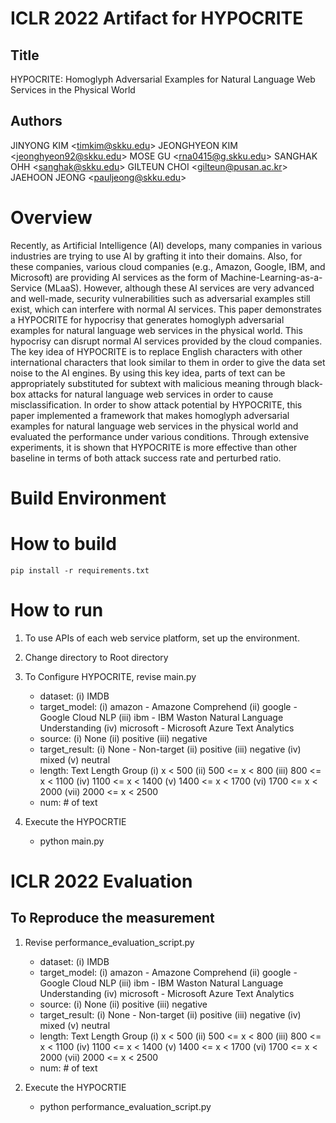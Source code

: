 # ICLR 2022 Artifact for HYPOCRITE

## Title

HYPOCRITE: Homoglyph Adversarial Examples for Natural Language Web Services in the Physical World

## Authors

JINYONG KIM \<timkim@skku.edu\>
JEONGHYEON KIM \<jeonghyeon92@skku.edu\>
MOSE GU \<rna0415@g.skku.edu\>
SANGHAK OHH \<sanghak@skku.edu\>
GILTEUN CHOI \<gilteun@pusan.ac.kr\>
JAEHOON JEONG \<pauljeong@skku.edu\>

# Overview

Recently, as Artificial Intelligence (AI) develops, many companies in various industries are trying to use AI by grafting it into their domains.
Also, for these companies, various cloud companies (e.g., Amazon, Google, IBM, and Microsoft) are providing AI services as the form of Machine-Learning-as-a-Service (MLaaS).
However, although these AI services are very advanced and well-made, security vulnerabilities such as adversarial examples still exist, which can interfere with normal AI services.
This paper demonstrates a HYPOCRITE for hypocrisy that generates homoglyph adversarial examples for natural language web services in the physical world. This  hypocrisy can disrupt normal AI services provided by the cloud companies.
The key idea of HYPOCRITE is to replace English characters with other international  characters that look similar to them in order to give the data set noise to the AI engines.
By using this key idea, parts of text can be appropriately substituted for subtext with malicious meaning through black-box attacks for natural language web services in order to cause misclassification.
In order to show attack potential by HYPOCRITE, this paper implemented a framework that makes homoglyph adversarial examples for natural language web services in the physical world and evaluated the performance under various conditions.
Through extensive experiments, it is shown that HYPOCRITE is more effective than other baseline in terms of both attack success rate and perturbed ratio.

# Build Environment

<!-- We tested with the following versions of software:

1. Ubuntu 18.04.5 LTS

2. Python 3.9.7

# Prerequisites

<!-- Get API Key from each web service platform.

1. Amazon
   - Reference: https://aws.amazon.com/ko/comprehend

2. Google
   - Reference: https://cloud.google.com/natural-language

3. IBM
   - Reference: https://www.ibm.com/kr-ko/cloud/watson-natural-language-understanding

3. Microsoft
   - Reference: https://azure.microsoft.com/services/cognitive-services/text-analytics

-->
# How to build

`pip install -r requirements.txt`

# How to run
1. To use APIs of each web service platform, set up the environment.

2. Change directory to Root directory 

3. To Configure HYPOCRITE, revise main.py 
    - dataset: (i) IMDB
    - target_model: (i) amazon - Amazone Comprehend (ii) google - Google Cloud NLP (iii) ibm - IBM Waston Natural Language Understanding (iv) microsoft - Microsoft Azure Text Analytics
    - source: (i) None (ii) positive (iii) negative
    - target_result: (i) None - Non-target (ii) positive (iii) negative (iv) mixed (v) neutral
    - length: Text Length Group (i) x < 500  (ii) 500 <= x < 800 (iii) 800 <= x < 1100 (iv) 1100 <= x < 1400 (v) 1400 <= x < 1700 (vi) 1700 <= x < 2000 (vii) 2000 <= x < 2500
    - num: # of text

4. Execute the HYPOCRTIE
    - python main.py

# ICLR 2022 Evaluation

## To Reproduce the measurement

1. Revise performance_evaluation_script.py
    - dataset: (i) IMDB
    - target_model: (i) amazon - Amazone Comprehend (ii) google - Google Cloud NLP (iii) ibm - IBM Waston Natural Language Understanding (iv) microsoft - Microsoft Azure Text Analytics
    - source: (i) None (ii) positive (iii) negative
    - target_result: (i) None - Non-target (ii) positive (iii) negative (iv) mixed (v) neutral
    - length: Text Length Group (i) x < 500  (ii) 500 <= x < 800 (iii) 800 <= x < 1100 (iv) 1100 <= x < 1400 (v) 1400 <= x < 1700 (vi) 1700 <= x < 2000 (vii) 2000 <= x < 2500
    - num: # of text

4. Execute the HYPOCRTIE
    - python performance_evaluation_script.py
    